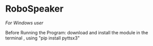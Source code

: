 # RoboSpeaker

*For Windows user*

Before Running the Program:
        download and install the module in the terminal , using "pip install pyttsx3"

